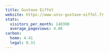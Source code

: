 ```yaml
---
title: Gustave Eiffel
website: https://www.univ-gustave-eiffel.fr
stats:
  visitors_per_month: 140300
  average_pageviews: 4.06
carbon:
  home: 4.41
  legal: 0.31
---
```

